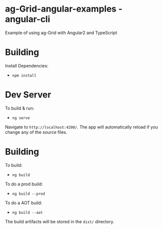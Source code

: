 
ag-Grid-angular-examples - angular-cli
==================================

Example of using ag-Grid with Angular2 and TypeScript

Building
========

Install Dependencies:

- `npm install`

Dev Server
=========

To build & run:

- `ng serve`

Navigate to `http://localhost:4200/`. The app will automatically reload if you change any of the source files.

Building
========

To build:

- `ng build`

To do a prod build:

- `ng build --prod`

To do a AOT build:

- `ng build --aot`

The build artifacts will be stored in the `dist/` directory.
